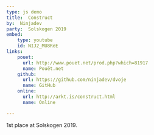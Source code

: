 ```yaml
---
type: js demo
title:  Construct
by:  Ninjadev
party:  Solskogen 2019
embed:
    type: youtube
    id: NIJ2_MU8ReE
links:
    pouet:
      url: http://www.pouet.net/prod.php?which=81917
      name: Pouët.net
    github:
      url: https://github.com/ninjadev/dvoje
      name: GitHub
    online:
      url: http://arkt.is/construct.html
      name: Online

---
```


1st place at Solskogen 2019.
